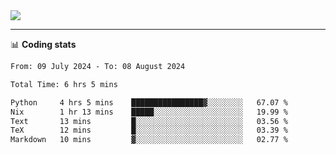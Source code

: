 <picture>
  <source
  srcset="https://github-readme-stats.vercel.app/api?username=sant0s12&show_icons=true&theme=dark"
  media="(prefers-color-scheme: dark)"
  />
  <source
  srcset="https://github-readme-stats.vercel.app/api?username=sant0s12&show_icons=true"
  media="(prefers-color-scheme: light)"
  />
  <img src="https://github-readme-stats.vercel.app/api?username=sant0s12&show_icons=true" />
</picture>

---

📊 **Coding stats**

<!--START_SECTION:waka-->

```txt
From: 09 July 2024 - To: 08 August 2024

Total Time: 6 hrs 5 mins

Python     4 hrs 5 mins    ████████████████▓░░░░░░░░   67.07 %
Nix        1 hr 13 mins    █████░░░░░░░░░░░░░░░░░░░░   19.99 %
Text       13 mins         █░░░░░░░░░░░░░░░░░░░░░░░░   03.56 %
TeX        12 mins         █░░░░░░░░░░░░░░░░░░░░░░░░   03.39 %
Markdown   10 mins         ▓░░░░░░░░░░░░░░░░░░░░░░░░   02.77 %
```

<!--END_SECTION:waka-->
